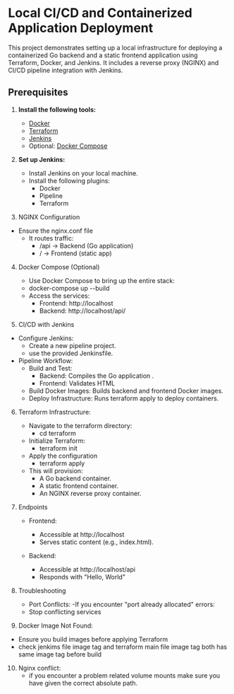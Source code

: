 # Local CI/CD and Containerized Application Deployment

This project demonstrates setting up a local infrastructure for deploying a containerized Go backend and a static frontend application using Terraform, Docker, and Jenkins. It includes a reverse proxy (NGINX) and CI/CD pipeline integration with Jenkins.
## **Prerequisites**
1. **Install the following tools:**
   - [Docker](https://www.docker.com/)
   - [Terraform](https://www.terraform.io/)
   - [Jenkins](https://www.jenkins.io/)
   - Optional: [Docker Compose](https://docs.docker.com/compose/)

2. **Set up Jenkins:**
   - Install Jenkins on your local machine.
   - Install the following plugins:
     - Docker
     - Pipeline
     - Terraform

       
3. NGINX Configuration
  -  Ensure the nginx.conf file 
       - It routes traffic:
           - /api → Backend (Go application)
           - / → Frontend (static app) 

4. Docker Compose (Optional)
   - Use Docker Compose to bring up the entire stack:
   - docker-compose up --build
   - Access the services:
     - Frontend: http://localhost
     - Backend: http://localhost/api/

5. CI/CD with Jenkins
  - Configure Jenkins:
    -  Create a new pipeline project.
    -  use the provided Jenkinsfile.
  - Pipeline Workflow:
    -  Build and Test:
       - Backend: Compiles the Go application .
       - Frontend: Validates HTML 
    -  Build Docker Images: Builds backend and frontend Docker images.
    -  Deploy Infrastructure: Runs terraform apply to deploy containers.


6. Terraform Infrastructure:
   - Navigate to the terraform directory:
     - cd terraform			
   - Initialize Terraform:
     - terraform init 
   - Apply the configuration
     - terraform apply
   - This will provision:
     - A Go backend container.
     - A static frontend container.
     - An NGINX reverse proxy container.

7. Endpoints
   - Frontend:
     - Accessible at http://localhost
     - Serves static content (e.g., index.html).

   - Backend:
     - Accessible at http://localhost/api
     - Responds with "Hello, World" 

8. Troubleshooting
   - Port Conflicts:
   -If you encounter "port already allocated" errors:
    - Stop conflicting services

9. Docker Image Not Found:
  - Ensure you build images before applying Terraform
  - check jenkims file image tag and terraform main file image tag both has same image tag before build

10. Nginx conflict:
    - if you encounter a problem related volume mounts make sure you have given the correct absolute path.
